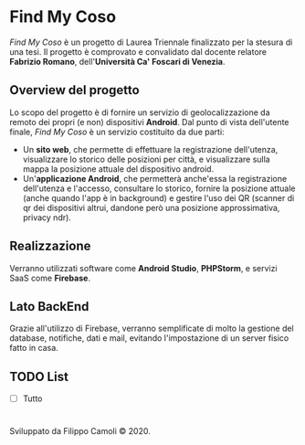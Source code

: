 # Find My Coso

_Find My Coso_ è un progetto di Laurea Triennale finalizzato per la stesura di una tesi.
Il progetto è comprovato e convalidato dal docente relatore **Fabrizio Romano**, dell'**Università Ca' Foscari di Venezia**.

## Overview del progetto
Lo scopo del progetto è di fornire un servizio di geolocalizzazione da remoto dei propri (e non) dispositivi **Android**.
Dal punto di vista dell'utente finale, _Find My Coso_ è un servizio costituito da due parti:
* Un **sito web**, che permette di effettuare la registrazione dell'utenza, visualizzare lo storico delle posizioni per città, e visualizzare sulla mappa la posizione attuale del dispositivo android.
* Un'**applicazione Android**, che permetterà anche'essa la registrazione dell'utenza e l'accesso, consultare lo storico, fornire la posizione attuale (anche quando l'app è in background) e gestire l'uso dei QR (scanner di qr dei dispositivi altrui, dandone però una posizione approssimativa, privacy ndr).

## Realizzazione
Verranno utilizzati software come **Android Studio**, **PHPStorm**, e servizi SaaS come **Firebase**.

## Lato BackEnd
Grazie all'utilizzo di Firebase, verranno semplificate di molto la gestione del database, notifiche, dati e mail, evitando l'impostazione di un server fisico fatto in casa.

## TODO List
- [ ] Tutto

# 
Sviluppato da Filippo Camoli © 2020.
